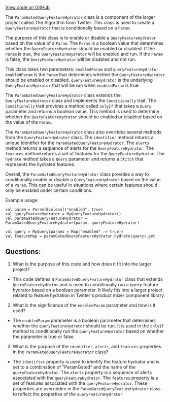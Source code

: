 [View code on GitHub](https://github.com/misbahsy/the-algorithm/product-mixer/component-library/src/main/scala/com/twitter/product_mixer/component_library/feature_hydrator/query/param_gated/ParamGatedQueryFeatureHydrator.scala)

The `ParamGatedQueryFeatureHydrator` class is a component of the larger project called The Algorithm from Twitter. This class is used to create a `QueryFeatureHydrator` that is conditionally based on a `Param`. 

The purpose of this class is to enable or disable a `QueryFeatureHydrator` based on the value of a `Param`. The `Param` is a boolean value that determines whether the `QueryFeatureHydrator` should be enabled or disabled. If the `Param` is true, the `QueryFeatureHydrator` will be enabled and run. If the `Param` is false, the `QueryFeatureHydrator` will be disabled and not run.

This class takes two parameters: `enabledParam` and `queryFeatureHydrator`. `enabledParam` is the `Param` that determines whether the `QueryFeatureHydrator` should be enabled or disabled. `queryFeatureHydrator` is the underlying `QueryFeatureHydrator` that will be run when `enabledParam` is true.

The `ParamGatedQueryFeatureHydrator` class extends the `QueryFeatureHydrator` class and implements the `Conditionally` trait. The `Conditionally` trait provides a method called `onlyIf` that takes a `Query` parameter and returns a boolean value. This method is used to determine whether the `QueryFeatureHydrator` should be enabled or disabled based on the value of the `Param`.

The `ParamGatedQueryFeatureHydrator` class also overrides several methods from the `QueryFeatureHydrator` class. The `identifier` method returns a unique identifier for the `ParamGatedQueryFeatureHydrator`. The `alerts` method returns a sequence of alerts for the `QueryFeatureHydrator`. The `features` method returns a set of features for the `QueryFeatureHydrator`. The `hydrate` method takes a `Query` parameter and returns a `Stitch` that represents the hydrated features.

Overall, the `ParamGatedQueryFeatureHydrator` class provides a way to conditionally enable or disable a `QueryFeatureHydrator` based on the value of a `Param`. This can be useful in situations where certain features should only be enabled under certain conditions. 

Example usage:

```
val param = Param[Boolean]("enabled", true)
val queryFeatureHydrator = MyQueryFeatureHydrator()
val paramGatedQueryFeatureHydrator = ParamGatedQueryFeatureHydrator(param, queryFeatureHydrator)

val query = MyQuery(params = Map("enabled" -> true))
val featureMap = paramGatedQueryFeatureHydrator.hydrate(query).get
```
## Questions: 
 1. What is the purpose of this code and how does it fit into the larger project? 
- This code defines a `ParamGatedQueryFeatureHydrator` class that extends `QueryFeatureHydrator` and is used to conditionally run a query feature hydrator based on a boolean parameter. It likely fits into a larger project related to feature hydration in Twitter's product mixer component library.

2. What is the significance of the `enabledParam` parameter and how is it used? 
- The `enabledParam` parameter is a boolean parameter that determines whether the `queryFeatureHydrator` should be run. It is used in the `onlyIf` method to conditionally run the `queryFeatureHydrator` based on whether the parameter is true or false.

3. What is the purpose of the `identifier`, `alerts`, and `features` properties in the `ParamGatedQueryFeatureHydrator` class? 
- The `identifier` property is used to identify the feature hydrator and is set to a combination of "ParamGated" and the name of the `queryFeatureHydrator`. The `alerts` property is a sequence of alerts associated with the `queryFeatureHydrator`. The `features` property is a set of features associated with the `queryFeatureHydrator`. These properties are overridden in the `ParamGatedQueryFeatureHydrator` class to reflect the properties of the `queryFeatureHydrator`.